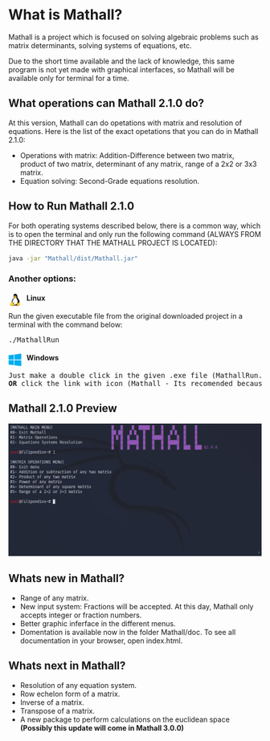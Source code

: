 # What is Mathall?

Mathall is a project which is focused on solving algebraic problems such as matrix determinants, solving systems of equations, etc. 

Due to the short time available and the lack of knowledge, this same program is not yet made with graphical interfaces, so Mathall will be available only for terminal for a time.

## What operations can Mathall 2.1.0 do?

At this version, Mathall can do opetations with matrix and resolution of equations. Here is the list of the exact opetations
that you can do in Mathall 2.1.0:

- Operations with matrix: Addition-Difference between two matrix, product of two matrix, determinant of any matrix, range of a 2x2 or  3x3 matrix. 
- Equation solving: Second-Grade equations resolution.

## How to Run Mathall 2.1.0
For both operating systems described below, there is a common way, which is to open the terminal and only run the following command (ALWAYS FROM THE DIRECTORY THAT THE MATHALL PROJECT IS LOCATED):

```bash
java -jar "Mathall/dist/Mathall.jar"
```
### Another options:

#### Linux <img align="left" alt="Linux" width="26px" src="https://github.com/devicons/devicon/blob/v2.15.1/icons/linux/linux-original.svg" style="padding-right:10px;" />

Run the given executable file from the original downloaded project in a terminal with the command below:

<pre>
./MathallRun
</pre>

#### Windows <img align="left" alt="Windows" width="26px" src="https://github.com/devicons/devicon/blob/v2.15.1/icons/windows8/windows8-original.svg" style="padding-right:10px;" />

<pre>
Just make a double click in the given .exe file (MathallRun.exe) <br><b>OR</b> click the link with icon (Mathall - Its recomended because gives a better look in the Windows terminal).
</pre>

## Mathall 2.1.0 Preview
<img src="https://raw.githubusercontent.com/Filipondios/The-Mathall-Project/6ecc3d3082e791f0070123af549ee62f010200bd/Mathall/preview/Teaser.png" style="padding-right:10px;"/>

## Whats new in Mathall?
- Range of any matrix.
- New input system: Fractions will be accepted. At this day, Mathall only accepts integer or fraction numbers. 
- Better graphic inferface in the different menus.
- Domentation is available now in the folder Mathall/doc. To see all documentation in your browser, open index.html.

## Whats next in Mathall?
- Resolution of any equation system.
- Row echelon form of a matrix.
- Inverse of a matrix.
- Transpose of a matrix.
- A new package to perform calculations on the euclidean space **(Possibly this update will come in Mathall 3.0.0)**
